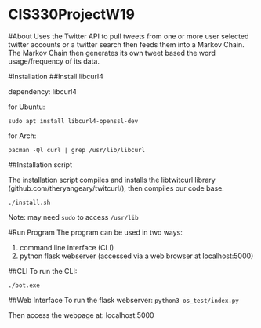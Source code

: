 # CIS330ProjectW19


#About 
Uses the Twitter API to pull tweets from one or more user selected twitter accounts or a twitter search then feeds them into a Markov Chain. The Markov Chain then generates its own tweet based the word usage/frequency of its data.

#Installation
##Install libcurl4 

dependency: libcurl4

for Ubuntu:

`sudo apt install libcurl4-openssl-dev`

for Arch:

`pacman -Ql curl | grep /usr/lib/libcurl`

##Installation script

The installation script compiles and installs the libtwitcurl library (github.com/theryangeary/twitcurl/), then compiles our code base.

`./install.sh`

Note: may need `sudo` to access `/usr/lib`

#Run Program
The program can be used in two ways:
1. command line interface (CLI)
2. python flask webserver (accessed via a web browser at localhost:5000)

##CLI
To run the CLI:

`./bot.exe`

##Web Interface
To run the flask webserver:
`python3 os_test/index.py`

Then access the webpage at:
localhost:5000